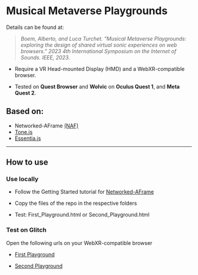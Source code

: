 <h1>Musical Metaverse Playgrounds</h1>

Details can be found at:

> <em>Boem, Alberto, and Luca Turchet. "Musical Metaverse Playgrounds: exploring the design of shared virtual sonic experiences on web browsers." 
2023 4th International Symposium on the Internet of Sounds. IEEE, 2023.</em>

* Require a VR Head-mounted Display (HMD) and a WebXR-compatible browser.
  
* Tested on **Quest Browser** and **Wolvic** on **Oculus Quest 1**, and **Meta Quest 2**.

<h2>Based on:</h2> 

* Networked-AFrame [(NAF)](https://github.com/networked-aframe/networked-aframe/tree/master "NAF")
* [Tone.js](https://tonejs.github.io/ "Tone")
* [Essentia.js](https://mtg.github.io/essentia.js/ "Essentia")

________________________________________________________________________________________________________________________________________

<h2>How to use</h2>

<h3>Use locally</h3>

* Follow the Getting Started tutorial for [Networked-AFrame](https://github.com/networked-aframe/networked-aframe/blob/master/docs/getting-started-local.md "NAF") 

* Copy the files of the repo in the respective folders 

* Test: First_Playground.html or Second_Playground.html
  

<h3>Test on Glitch</h3>

Open the following urls on your WebXR-compatible browser

* [First Playground](https://clover-warm-flag.glitch.me/test_synth.html "First Playground")

* [Second Playground](https://clover-warm-flag.glitch.me/test_essentia.html "Second Playground")





